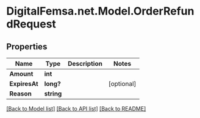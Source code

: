 # DigitalFemsa.net.Model.OrderRefundRequest

## Properties

Name | Type | Description | Notes
------------ | ------------- | ------------- | -------------
**Amount** | **int** |  | 
**ExpiresAt** | **long?** |  | [optional] 
**Reason** | **string** |  | 

[[Back to Model list]](../README.md#documentation-for-models) [[Back to API list]](../README.md#documentation-for-api-endpoints) [[Back to README]](../README.md)

